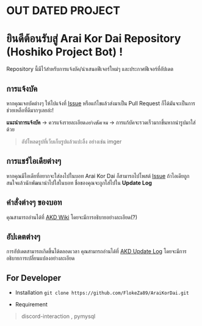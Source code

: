 # **OUT DATED PROJECT**

# ยินดีต้อนรับสู่ Arai Kor Dai Repository (Hoshiko Project Bot) !
Repository นี้มีไว้สําหรับการแจ้งบัค/นําเสนอฟีเจอร์ใหม่ๆ และประกาศฟีเจอร์ที่อัปเดต




## การแจ้งบัค

หากคุณเจอบัคต่างๆ ให้ไปแจ้งที่ [Issue](https://github.com/FlokeZa89/AraiKorDai_Report/issues) หรือแก้ไขแล้วส่งมาเป็น Pull Request ก็ได้มันจะเป็นการช่วยเหลือที่ดีมากๆเลยล่ะ!

**แนะนําการแจ้งบัค**
 -> ควรแจ้งรายละเอียด*อย่างชัดเจน*
 -> การแก้บัคจะรวดเร็วมากขึ้นหากนํารูปมาใส่ด้วย
 >อัปโหลดรูปที่เว็บเก็บรูปแล้วแปะลิ้ง อย่างเช่น imger
## การแชร์ไอเดียต่างๆ

หากคุณมีไอเดียที่อยากจะใส่ลงไปในบอท Arai Kor Dai ก็สามารถไปโพสต์  [Issue](https://github.com/FlokeZa89/AraiKorDai_Report/issues)
ถ้าไอเดียถูกสนใจแล้วนักพัฒนานําไปใสในบอท ชื่อของคุณจะถูกใส่ไปใน **Update Log**

## คําสั่งต่างๆ ของบอท
คุณสามารถอ่านได้ที่  [AKD Wiki](https://github.com/FlokeZa89/AraiKorDai/wiki/%E0%B8%84%E0%B9%8D%E0%B8%B2%E0%B8%AA%E0%B8%B1%E0%B9%88%E0%B8%87%E0%B8%82%E0%B8%AD%E0%B8%87%E0%B8%9A%E0%B8%AD%E0%B8%97-Arai-Kor-Dai) โดยจะมีการอธิบายอย่างละเอียด(?)
## อัปเดตต่างๆ
การอัปเดตสามารถเกิดขึ้นได้ตลอดเวลา คุณสามารถอ่านได้ที่  [AKD Update Log](https://github.com/FlokeZa89/AraiKorDai/wiki/Update-Log) โดยจะมีการอธิบายการเปลี่ยนแปลงอย่างละเอียด

## For Developer

- Installation
`git clone https://github.com/FlokeZa89/AraiKorDai.git`

- Requirement
 > discord-interaction , pymysql
